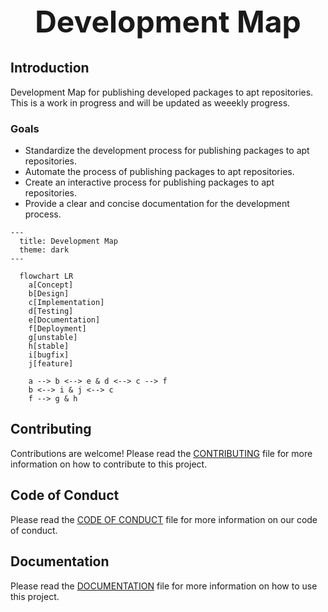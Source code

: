 <div align="center">
  <h1
    style="font-size: 3rem; font-weight: bold;"
    >
    Development Map
  </h1>
</div>

## Introduction

Development Map for publishing developed packages to apt repositories. This is a work in progress and will be updated as weeekly progress.

### Goals

- Standardize the development process for publishing packages to apt repositories.
- Automate the process of publishing packages to apt repositories.
- Create an interactive process for publishing packages to apt repositories.
- Provide a clear and concise documentation for the development process.

```mermaid
---
  title: Development Map
  theme: dark
---

  flowchart LR
    a[Concept]
    b[Design]
    c[Implementation]
    d[Testing]
    e[Documentation]
    f[Deployment]
    g[unstable]
    h[stable]
    i[bugfix]
    j[feature]

    a --> b <--> e & d <--> c --> f
    b <--> i & j <--> c
    f --> g & h
```

## Contributing

Contributions are welcome! Please read the [CONTRIBUTING](CONTRIBUTING.md) file for more information on how to contribute to this project.

## Code of Conduct

Please read the [CODE OF CONDUCT](CODE-OF-CONDUCT.md) file for more information on our code of conduct.

## Documentation

Please read the [DOCUMENTATION](doc/README.md) file for more information on how to use this project.
